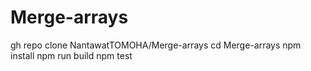 # Merge-arrays
gh repo clone NantawatTOMOHA/Merge-arrays
cd Merge-arrays
npm install
npm run build
npm test
